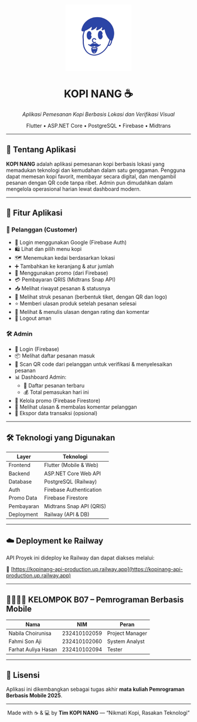 <p align="center">
  <img src="assets/images/logo.png" alt="KOPI NANG Logo" width="180">
</p>

<h1 align="center">KOPI NANG ☕</h1>
<p align="center"><i>Aplikasi Pemesanan Kopi Berbasis Lokasi dan Verifikasi Visual</i></p>

<p align="center">
  Flutter • ASP.NET Core • PostgreSQL • Firebase • Midtrans
</p>

---

## 📱 Tentang Aplikasi

**KOPI NANG** adalah aplikasi pemesanan kopi berbasis lokasi yang memadukan teknologi dan kemudahan dalam satu genggaman. Pengguna dapat memesan kopi favorit, membayar secara digital, dan mengambil pesanan dengan QR code tanpa ribet. Admin pun dimudahkan dalam mengelola operasional harian lewat dashboard modern.

---

## 🎯 Fitur Aplikasi

### 👤 Pelanggan (Customer)
- 🔐 Login menggunakan Google (Firebase Auth)
- 🛍️ Lihat dan pilih menu kopi
- 🗺️ Menemukan kedai berdasarkan lokasi
- ➕ Tambahkan ke keranjang & atur jumlah
- 🎁 Menggunakan promo (dari Firebase)
- 💳 Pembayaran QRIS (Midtrans Snap API)
- 📥 Melihat riwayat pesanan & statusnya
- 🧾 Melihat struk pesanan (berbentuk tiket, dengan QR dan logo)
- ⭐ Memberi ulasan produk setelah pesanan selesai
- 📝 Melihat & menulis ulasan dengan rating dan komentar
- 🔐 Logout aman

### 🛠️ Admin
- 🔐 Login (Firebase)
- 📦 Melihat daftar pesanan masuk
- 🧾 Scan QR code dari pelanggan untuk verifikasi & menyelesaikan pesanan
- 📊 Dashboard Admin:
    - 🧾 Daftar pesanan terbaru
    - 💰 Total pemasukan hari ini
- 🎁 Kelola promo (Firebase Firestore)
- 💬 Melihat ulasan & membalas komentar pelanggan
- 📂 Ekspor data transaksi (opsional)

---

## 🛠️ Teknologi yang Digunakan

| Layer        | Teknologi                     |
|--------------|-------------------------------|
| Frontend     | Flutter (Mobile & Web)        |
| Backend      | ASP.NET Core Web API          |
| Database     | PostgreSQL (Railway)          |
| Auth         | Firebase Authentication       |
| Promo Data   | Firebase Firestore            |
| Pembayaran   | Midtrans Snap API (QRIS)      |
| Deployment   | Railway (API & DB)            |

---
## ☁️ Deployment ke Railway

API Proyek ini dideploy ke Railway dan dapat diakses melalui:

🔗 [https://kopinang-api-production.up.railway.app](https://kopinang-api-production.up.railway.app)

-----

## 👨‍👩‍👧‍👦 KELOMPOK B07 – Pemrograman Berbasis Mobile

| Nama                | NIM          | Peran                      |
|---------------------|--------------|----------------------------|
| Nabila Choirunisa   | 232410102059 | Project Manager            |
| Fahmi Son Aji       | 232410102060 | System Analyst             |
| Farhat Auliya Hasan | 232410102094 | Tester                     |

---

## 📄 Lisensi

Aplikasi ini dikembangkan sebagai tugas akhir **mata kuliah Pemrograman Berbasis Mobile 2025**.

---

<p align="center">
  Made with ☕ & 💻 by <b>Tim KOPI NANG</b> — “Nikmati Kopi, Rasakan Teknologi”
</p>
